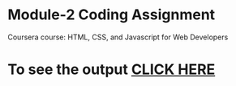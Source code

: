 

# Module-2 Coding Assignment

Coursera course: HTML, CSS, and Javascript for Web Developers

# To see the output [CLICK HERE](https://erroramit.github.io/HTML-CSS-and-Javascript-for-Web-Developers/module2-solution/index.html)

